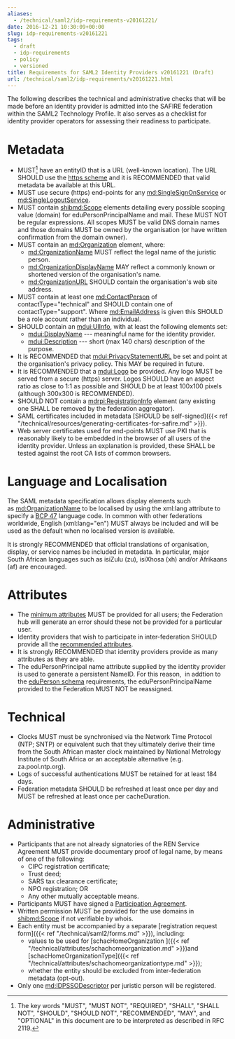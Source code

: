 ```yaml
---
aliases:
  - /technical/saml2/idp-requirements-v20161221/
date: 2016-12-21 10:30:09+00:00
slug: idp-requirements-v20161221
tags:
  - draft
  - idp-requirements
  - policy
  - versioned
title: Requirements for SAML2 Identity Providers v20161221 (Draft)
url: /technical/saml2/idp-requirements/v20161221.html
---
```


The following describes the technical and administrative checks that will be made before an identity provider is admitted into the SAFIRE federation within the SAML2 Technology Profile. It also serves as a checklist for identity provider operators for assessing their readiness to participate.

# Metadata

  * MUST[^RFC2119] have an entityID that is a URL (well-known location). The URL SHOULD use the [https scheme](https://tools.ietf.org/html/rfc2818#section-2.4) and it is RECOMMENDED that valid metadata be available at this URL.
  * MUST use secure (https) end-points for any <md:SingleSignOnService> or <md:SingleLogoutService>.
  * MUST contain <shibmd:Scope> elements detailing every possible scoping value (domain) for eduPersonPrincipalName and mail. These MUST NOT be regular expressions. All scopes MUST be valid DNS domain names and those domains MUST be owned by the organisation (or have written confirmation from the domain owner).
  * MUST contain an <md:Organization> element, where:
    * <md:OrganizationName> MUST reflect the legal name of the juristic person.
    * <md:OrganizationDisplayName> MAY reflect a commonly known or shortened version of the organisation's name.
    * <md:OrganizationURL> SHOULD contain the organisation's web site address.
  * MUST contain at least one <md:ContactPerson> of contactType="technical" and SHOULD contain one of contactType="support". Where <md:EmailAddress> is given this SHOULD be a role account rather than an individual.
  * SHOULD contain an <mdui:UIInfo>, with at least the following elements set:
    * <mdui:DisplayName> --- meaningful name for the identity provider.
    * <mdui:Description> --- short (max 140 chars) description of the purpose.
  * It is RECOMMENDED that <mdui:PrivacyStatementURL> be set and point at the organisation's privacy policy. This MAY be required in future.
  * It is RECOMMENDED that a <mdui:Logo> be provided. Any logo MUST be served from a secure (https) server. Logos SHOULD have an aspect ratio as close to 1:1 as possible and SHOULD be at least 100x100 pixels (although 300x300 is RECOMMENDED).
  * SHOULD NOT contain a <mdrpi:RegistrationInfo> element (any existing one SHALL be removed by the federation aggregator).
  * SAML certificates included in metadata [SHOULD be self-signed]({{< ref "/technical/resources/generating-certificates-for-safire.md" >}}).
  * Web server certificates used for end-points MUST use PKI that is reasonably likely to be embedded in the browser of all users of the identity provider. Unless an explanation is provided, these SHALL be tested against the root CA lists of common browsers.

# Language and Localisation

The SAML metadata specification allows display elements such as <md:OrganizationName> to be localised by using the xml:lang attribute to specify a [BCP 47](https://tools.ietf.org/html/bcp47) language code. In common with other federations worldwide, English (xml:lang="en") MUST always be included and will be used as the default when no localised version is available.

It is strongly RECOMMENDED that official translations of organisation, display, or service names be included in metadata. In particular, major South African languages such as isiZulu (zu), isiXhosa (xh) and/or Afrikaans (af) are encouraged.

# Attributes

  * The [minimum attributes](/technical/attributes/) MUST be provided for all users; the Federation hub will generate an error should these not be provided for a particular user.
  * Identity providers that wish to participate in inter-federation SHOULD provide all the [recommended attributes](/technical/attributes/).
  * It is strongly RECOMMENDED that identity providers provide as many attributes as they are able.
  * The eduPersonPrincipal name attribute supplied by the identity provider is used to generate a persistent NameID. For this reason,  in addtion to the [eduPerson schema](https://www.internet2.edu/products-services/trust-identity/eduperson-eduorg/#service-features) requirements, the eduPersonPrincipalName provided to the Federation MUST NOT be reassigned.

# Technical

  * Clocks MUST must be synchronised via the Network Time Protocol (NTP; SNTP) or equivalent such that they ultimately derive their time from the South African master clock maintained by National Metrology Institute of South Africa or an acceptable alternative (e.g. za.pool.ntp.org).
  * Logs of successful authentications MUST be retained for at least 184 days.
  * Federation metadata SHOULD be refreshed at least once per day and MUST be refreshed at least once per cacheDuration.

# Administrative

  * Participants that are not already signatories of the REN Service Agreement MUST provide documentary proof of legal name, by means of one of the following:
    * CIPC registration certificate;
    * Trust deed;
    * SARS tax clearance certificate;
    * NPO registration; OR
    * Any other mutually acceptable means.
  * Participants MUST have signed a [Participation Agreement](/safire/policy/participation/).
  * Written permission MUST be provided for the use domains in <shibmd:Scope> if not verifiable by whois.
  * Each entity must be accompanied by a separate [registration request form]({{< ref "/technical/saml2/forms.md" >}}), including:
    * values to be used for [schacHomeOrganization ]({{< ref "/technical/attributes/schachomeorganization.md" >}})and [schacHomeOrganizationType]({{< ref "/technical/attributes/schachomeorganizationtype.md" >}});
    * whether the entity should be excluded from inter-federation metadata (opt-out).
  * Only one <md:IDPSSODescriptor> per juristic person will be registered.

[^RFC2119]: The key words "MUST", "MUST NOT", "REQUIRED", "SHALL", "SHALL NOT", "SHOULD", "SHOULD NOT", "RECOMMENDED", "MAY", and "OPTIONAL" in this document are to be interpreted as described in RFC 2119.

